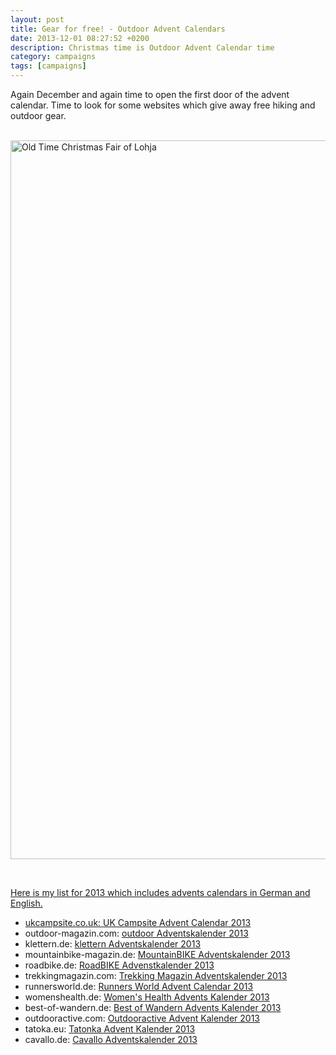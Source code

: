 ```yaml
---
layout: post
title: Gear for free! - Outdoor Advent Calendars
date: 2013-12-01 08:27:52 +0200
description: Christmas time is Outdoor Advent Calendar time
category: campaigns
tags: [campaigns]
---
```

Again December and again time to open the first door of the advent calendar. Time to look for some websites which give away free hiking and outdoor gear. <br><br>

<a href="http://www.flickr.com/photos/90204224@N07/8198008360"><img src="http://farm9.staticflickr.com/8070/8198008360_ececd25d8e_c.jpg" width="1150" alt="Old Time Christmas Fair of Lohja">
<!--more--><br>

Here is my list for 2013 which includes advents calendars in German and English.

* ukcampsite.co.uk: <a href="http://www.ukcampsite.co.uk/advent/" target="_blank">UK Campsite Advent Calendar 2013</a>
*  outdoor-magazin.com: <a href="http://www.outdoor-magazin.com/advent.370588.3.htm#" target="_blank">outdoor Adventskalender 2013</a>
*  klettern.de: <a href="http://www.klettern.de/news/adventskalender.370590.5.htm" target="_blank">klettern Adventskalender 2013</a>
*  mountainbike-magazin.de: <a href="http://www.mountainbike-magazin.de/advent.370589.2.htm#" target="_blank">MountainBIKE Adventskalender 2013</a>
*  roadbike.de: <a href="http://www.roadbike.de/advent.370547.9.htm" target="_blank">RoadBIKE Advenstkalender 2013</a>
* trekkingmagazin.com: <a href="http://www.trekkingmagazin.com/" target="_blank">Trekking Magazin Adventskalender 2013</a>
* runnersworld.de: <a href="http://www.runnersworld.de/community/adventskalender-2013.280852.htm" target="_blank">Runners World Advent Calendar 2013</a>
* womenshealth.de: <a href="http://www.womenshealth.de/life/lebensart/einfach-klicken-und-mitmachen.3496.htm" target="_blank">Women&#39;s Health Advents Kalender 2013</a> 
* best-of-wandern.de: <a href="http://www.best-of-wandern.de/index.php/aktionen/adventskalender" target="_blank">Best of Wandern Advents Kalender 2013</a>
* outdooractive.com: <a href="http://blog.outdooractive.com/de/2013/11/28/der-outdooractive-com-adventskalender-%E2%80%93-mitmachen-und-gewinnen/" target="_blank">Outdooractive Advent Kalender 2013</a>
* tatoka.eu: <a href="http://adventskalender.tatonka.eu/" target="_blank">Tatonka Advent Kalender 2013</a>
* cavallo.de: <a href="http://www.cavallo.de/advent.370591.233219.htm?odckampagne=adv13-hbg" target="_blank">Cavallo Adventskalender 2013</a>
